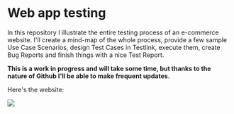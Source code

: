 # Web app testing
In this repository I illustrate the entire testing process of an e-commerce website. I'll create a mind-map of the whole process, provide a few sample Use Case Scenarios, design Test Cases in Testlink, execute them, create Bug Reports and finish things with a nice Test Report.

**This is a work in progress and will take some time, but thanks to the nature of Github I'll be able to make frequent updates.**

Here's the website:

[<img src="https://github.com/lech-dabrowski/Portfolio-Web-application/assets/112244024/c79a8625-159c-43d6-a6df-371cda1e4c80">](https://www.walkerscelticjewelry.com/)
